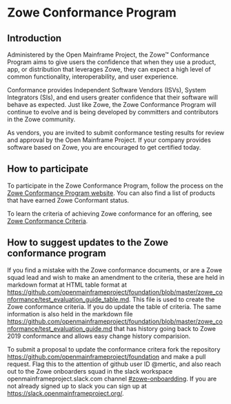 # Zowe Conformance Program

## Introduction

Administered by the Open Mainframe Project, the Zowe&trade; Conformance Program aims to give users the confidence that when they use a product, app, or distribution that leverages Zowe, they can expect a high level of common functionality, interoperability, and user experience.  

Conformance provides Independent Software Vendors (ISVs), System Integrators (SIs), and end users greater confidence that their software will behave as expected. Just like Zowe, the Zowe Conformance Program will continue to evolve and is being developed by committers and contributors in the Zowe community.

As vendors, you are invited to submit conformance testing results for review and approval by the Open Mainframe Project. If your company provides software based on Zowe, you are encouraged to get certified today.

## How to participate

To participate in the Zowe Conformance Program, follow the process on the [Zowe Conformance Program website](https://www.openmainframeproject.org/projects/zowe/conformance). You can also find a list of products that have earned Zowe Conformant status.  

To learn the criteria of achieving Zowe conformance for an offering, see [Zowe Conformance Criteria](https://github.com/openmainframeproject/foundation/tree/master/zowe_conformance).

## How to suggest updates to the Zowe conformance program

If you find a mistake with the Zowe conformance documents, or are a Zowe squad lead and wish to make an amendment to the criteria, these are held in markdown format at HTML table format at https://github.com/openmainframeproject/foundation/blob/master/zowe_conformance/test_evaluation_guide_table.md.  This file is used to create the Zowe conformance criteria.  If you do update the table of criteria.  The same information is also held in the markdown file https://github.com/openmainframeproject/foundation/blob/master/zowe_conformance/test_evaluation_guide.md that has history going back to Zowe 2019 conformance and allows easy change history comparision.

To submit a proposal to update the conformance critera fork the repository https://github.com/openmainframeproject/foundation and make a pull request.  Flag this to the attention of github user ID @mertic, and also reach out to the Zowe onboarders squad in the slack workspace openmainframeproject.slack.com channel [#zowe-onboardding](https://openmainframeproject.slack.com/archives/CC60ALD61).  If you are not already signed up to slack you can sign up at https://slack.openmainframeproject.org/.

